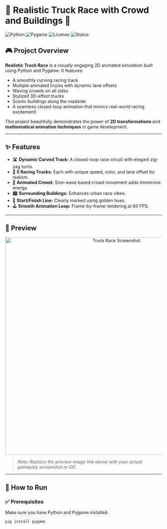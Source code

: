 # 🚚 Realistic Truck Race with Crowd and Buildings 🏁

![Python](https://img.shields.io/badge/Python-3.x-blue?logo=python)
![Pygame](https://img.shields.io/badge/Library-Pygame-green)
![License](https://img.shields.io/badge/License-MIT-yellow)
![Status](https://img.shields.io/badge/Status-Completed-brightgreen)

## 🎮 Project Overview

**Realistic Truck Race** is a visually engaging 2D animated simulation built using Python and Pygame. It features:
- A smoothly curving racing track
- Multiple animated trucks with dynamic lane offsets
- Waving crowds on all sides
- Stylized 3D-effect trucks
- Scenic buildings along the roadside
- A seamless closed-loop animation that mimics real-world racing excitement!

This project beautifully demonstrates the power of **2D transformations** and **mathematical animation techniques** in game development.

---

## ✨ Features

- 🛣️ **Dynamic Curved Track:** A closed-loop race circuit with elegant zig-zag turns.
- 🚛 **5 Racing Trucks:** Each with unique speed, color, and lane offset for realism.
- 👥 **Animated Crowd:** Sine-wave based crowd movement adds immersive energy.
- 🏙️ **Surrounding Buildings:** Enhances urban race vibes.
- 📍 **Start/Finish Line:** Clearly marked using golden hues.
- 🕹️ **Smooth Animation Loop:** Frame-by-frame rendering at 60 FPS.

---

## 📸 Preview

<p align="center">
  <img src="https://imgur.com/zEXAMPLE.png" width="700" alt="Truck Race Screenshot"/>
</p>

> *Note: Replace the preview image link above with your actual gameplay screenshot or GIF.*

---

## 🚀 How to Run

### ✅ Prerequisites

Make sure you have Python and Pygame installed:

```bash
pip install pygame
